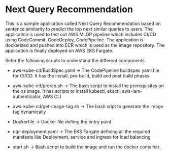 # Next Query Recommendation

This is a sample application called Next Query Recommendation based on sentence similarity to predict the top next similar queries to users. The application is used to test out AWS MLOP pipeline which includes CI/CD using CodeCommit, CodeDeploy, CodePipeline. The application is dockerized and pushed into ECR which is used as the image repository. The application is finally deployed on AWS EKS Fargate.

Refer the following scripts to understand the different components

- aws-kube-cd/BuildSpec.yaml -> The CodePipeline buildspec yaml file for CI/CD. It has the install, pre-build, build and post build phases

- aws-kube-cd/prereq.sh -> The bash script to install the prerequisites on the os image. It has scripts to install kubectl, eksctl, aws-iam-authenticator, AWS CLI

- aws-kube-cd/get-image-tag.sh -> The bash sript to generate the image tag dynamically

- Dockerfile -> Docker file defiing the entry point

- nqr-deployment.yaml -> The EKS Fargate defining all the required manifests like Deployment, service and ingress for load balancing

- start.sh ->  Bash script to build the image and run the docker container. 
